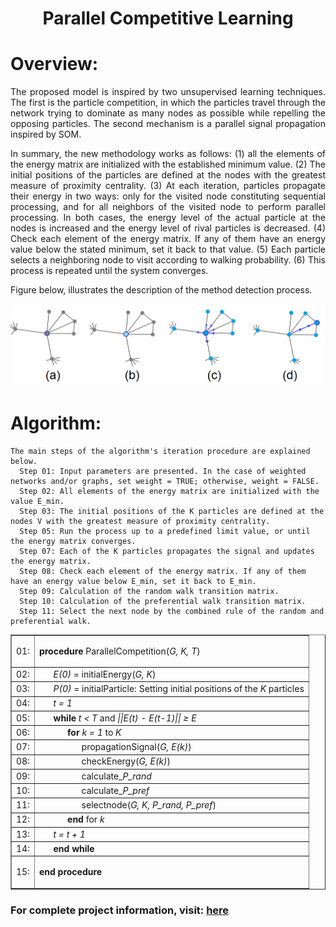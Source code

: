 <h1 align="center">Parallel Competitive Learning</h1>

Overview:
=================

<p align="justify">The proposed model is inspired by two unsupervised learning techniques. The first is the particle competition, in which the particles travel through the network trying to dominate as many nodes as possible while repelling the opposing particles. The second mechanism is a parallel signal propagation inspired by SOM.</p>
<p align="justify">In summary, the new methodology works as follows: (1) all the elements of the energy matrix are initialized with the established minimum value. (2) The initial positions of the particles are defined at the nodes with the greatest measure of proximity centrality. (3) At each iteration, particles propagate their energy in two ways: only for the visited node constituting sequential processing, and for all neighbors of the visited node to perform parallel processing. In both cases, the energy level of the actual particle at the nodes is increased and the energy level of rival particles is decreased. (4) Check each element of the energy matrix. If any of them have an energy value below the stated minimum, set it back to that value. (5) Each particle selects a neighboring node to visit according to walking probability. (6) This process is repeated until the system converges. </p>

<p align="justify">Figure below, illustrates the description of the method detection process.</p>
<img src="img/image.png" alt="Illustrates the process description of the proposed method. (a) - Particle initial position at a node with the greatest measure of proximity centrality. (b) - Energy propagation in the visited node. (c) - Energy propagation to the neighbors of the visited node. (d) - Choose a new node to visit and do the process again.">


Algorithm:
=================
<!--ts-->
    The main steps of the algorithm's iteration procedure are explained below.
      Step 01: Input parameters are presented. In the case of weighted networks and/or graphs, set weight = TRUE; otherwise, weight = FALSE.
      Step 02: All elements of the energy matrix are initialized with the value E_min.
      Step 03: The initial positions of the K particles are defined at the nodes V with the greatest measure of proximity centrality.
      Step 05: Run the process up to a predefined limit value, or until the energy matrix converges.
      Step 07: Each of the K particles propagates the signal and updates the energy matrix.
      Step 08: Check each element of the energy matrix. If any of them have an energy value below E_min, set it back to E_min.
      Step 09: Calculation of the random walk transition matrix.
      Step 10: Calculation of the preferential walk transition matrix.
      Step 11: Select the next node by the combined rule of the random and preferential walk.
<!--te-->

<table border="1">
    <tr>
        <td>01: </td>
        <td><p><b>procedure</b> ParallelCompetition(<i>G, K, T</i>)</p></td>
    </tr>
    <tr>
        <td>02: </td>
        <td>&nbsp;&nbsp;&nbsp;&nbsp;&nbsp;&nbsp;<i>E(0)</i> = initialEnergy(<i>G, K</i>)</td>
    </tr>
    <tr>
        <td>03: </td>
        <td>&nbsp;&nbsp;&nbsp;&nbsp;&nbsp;&nbsp;<i>P(0)</i> = initialParticle: Setting initial positions of the <i>K</i> particles</td>
    </tr>
    <tr>
        <td>04: </td>
        <td>&nbsp;&nbsp;&nbsp;&nbsp;&nbsp;&nbsp;<i>t = 1</i></td>
    </tr>
    <tr>
        <td>05: </td>
        <td>&nbsp;&nbsp;&nbsp;&nbsp;&nbsp;&nbsp;<b>while</b> <i>t &lt; T</i> and <i>||E(t) - E(t-1)|| &ge; &Epsilon; </i></td>
    </tr>
    <tr>
        <td>06: </td>
        <td>&nbsp;&nbsp;&nbsp;&nbsp;&nbsp;&nbsp;&nbsp;&nbsp;&nbsp;&nbsp;&nbsp;&nbsp;<b>for</b> <i>k = 1</i> to <i>K</i></td>
    </tr>
    <tr>
        <td>07: </td>
        <td>&nbsp;&nbsp;&nbsp;&nbsp;&nbsp;&nbsp;&nbsp;&nbsp;&nbsp;&nbsp;&nbsp;&nbsp;&nbsp;&nbsp;&nbsp;&nbsp;&nbsp;&nbsp;propagationSignal(<i>G, E(k)</i>)</td>
    </tr>
    <tr>
        <td>08: </td>
        <td>&nbsp;&nbsp;&nbsp;&nbsp;&nbsp;&nbsp;&nbsp;&nbsp;&nbsp;&nbsp;&nbsp;&nbsp;&nbsp;&nbsp;&nbsp;&nbsp;&nbsp;&nbsp;checkEnergy(<i>G, E(k)</i>)</td>
    </tr>
    <tr>
        <td>09: </td>
        <td>&nbsp;&nbsp;&nbsp;&nbsp;&nbsp;&nbsp;&nbsp;&nbsp;&nbsp;&nbsp;&nbsp;&nbsp;&nbsp;&nbsp;&nbsp;&nbsp;&nbsp;&nbsp;calculate_<i>P_rand</i></td>
    </tr>
    <tr>
        <td>10: </td>
        <td>&nbsp;&nbsp;&nbsp;&nbsp;&nbsp;&nbsp;&nbsp;&nbsp;&nbsp;&nbsp;&nbsp;&nbsp;&nbsp;&nbsp;&nbsp;&nbsp;&nbsp;&nbsp;calculate_<i>P_pref</i></td>
    </tr>
    <tr>
        <td>11: </td>
        <td>&nbsp;&nbsp;&nbsp;&nbsp;&nbsp;&nbsp;&nbsp;&nbsp;&nbsp;&nbsp;&nbsp;&nbsp;&nbsp;&nbsp;&nbsp;&nbsp;&nbsp;&nbsp;selectnode(<i>G, K, P_rand, P_pref</i>)</td>
    </tr>
    <tr>
        <td>12: </td>
        <td>&nbsp;&nbsp;&nbsp;&nbsp;&nbsp;&nbsp;&nbsp;&nbsp;&nbsp;&nbsp;&nbsp;&nbsp;<b>end</b> for <i>k</i></td>
    </tr>
    <tr>
        <td>13: </td>
        <td>&nbsp;&nbsp;&nbsp;&nbsp;&nbsp;&nbsp;<i>t = t + 1</i></td>
    </tr>
    <tr>
        <td>14: </td>
        <td>&nbsp;&nbsp;&nbsp;&nbsp;&nbsp;&nbsp;<b>end while</b></td>
    </tr>
    <tr>
        <td>15: </td>
        <td><p><b>end procedure</b></p></td>
    </tr>
</table>

<p align="justify"><h3>For complete project information, visit: <a href="https://www.teses.usp.br/teses/disponiveis/59/59143/tde-01072022-152719/pt-br.php">here</a></h3></p>
